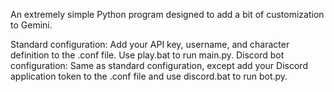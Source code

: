 An extremely simple Python program designed to add a bit of customization to Gemini.

Standard configuration: Add your API key, username, and character definition to the .conf file. Use play.bat to run main.py.
Discord bot configuration: Same as standard configuration, except add your Discord application token to the .conf file and use discord.bat to run bot.py.
